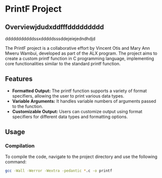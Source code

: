 # PrintF Project

## Overviewjdudxddfffddddddddd
dddddddddddssxdddddsssddejeiejedndhdjd

The PrintF project is a collaborative effort by Vincent Otis and Mary Ann Mweru Wambui, developed as part of the ALX program. The project aims to create a custom printf function in C programming language, implementing core functionalities similar to the standard printf function.

## Features 

- **Formatted Output:** The printf function supports a variety of format specifiers, allowing the user to print various data types.
- **Variable Arguments:** It handles variable numbers of arguments passed to the function.
- **Customizable Output:** Users can customize output using format specifiers for different data types and formatting options.

## Usage

### Compilation

To compile the code, navigate to the project directory and use the following command:

```bash
gcc -Wall -Werror -Wextra -pedantic *.c -o printf

